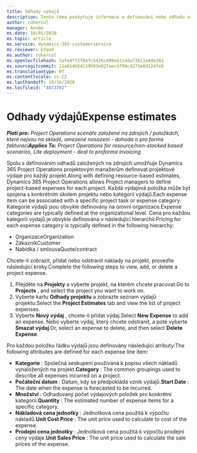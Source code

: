 ```yaml
---
title: Odhady výdajů
description: Tento téma poskytuje informace o definování nebo odhadu nákladů na projekt.
author: ruhercul
manager: Annbe
ms.date: 10/01/2020
ms.topic: article
ms.service: dynamics-365-customerservice
ms.reviewer: kfend
ms.author: ruhercul
ms.openlocfilehash: 2afe4ff2f84fc5426c409e6314da73b11a4de281
ms.sourcegitcommit: 11a61db54119503e82faec5f99c4273e8d1247e5
ms.translationtype: HT
ms.contentlocale: cs-CZ
ms.lasthandoff: 10/16/2020
ms.locfileid: "4073702"
---
```

# <a name="expense-estimates"></a><span data-ttu-id="22365-103">Odhady výdajů</span><span class="sxs-lookup"><span data-stu-id="22365-103">Expense estimates</span></span>
<span data-ttu-id="22365-104">_**Platí pro:** Project Operations scénáře založené na zdrojích / položkách, které nejsou na skladě, omezené nasazení - dohoda o pro forma fakturaci_</span><span class="sxs-lookup"><span data-stu-id="22365-104">_**Applies To:** Project Operations for resource/non-stocked based scenarios, Lite deployment - deal to proforma invoicing_</span></span>

<span data-ttu-id="22365-105">Spolu s definováním odhadů založených na zdrojích umožňuje Dynamics 365 Project Operations projektovým manažerům definovat projektové výdaje pro každý projekt.</span><span class="sxs-lookup"><span data-stu-id="22365-105">Along with defining resource-based estimates, Dynamics 365 Project Operations allows Project managers to define project-based expenses for each project.</span></span> <span data-ttu-id="22365-106">Každá výdajová položka může být spojena s konkrétním úkolem projektu nebo kategorií výdajů.</span><span class="sxs-lookup"><span data-stu-id="22365-106">Each expense item can be associated with a specific project task or expense category.</span></span> <span data-ttu-id="22365-107">Kategorie výdajů jsou obvykle definovány na úrovni organizace.</span><span class="sxs-lookup"><span data-stu-id="22365-107">Expense categories are typically defined at the organizational level.</span></span> <span data-ttu-id="22365-108">Cena pro každou kategorii výdajů je obvykle definována v následující hierarchii:</span><span class="sxs-lookup"><span data-stu-id="22365-108">Pricing for each expense category is typically defined in the following hierarchy:</span></span>

- <span data-ttu-id="22365-109">Organizace</span><span class="sxs-lookup"><span data-stu-id="22365-109">Organization</span></span>
- <span data-ttu-id="22365-110">Zákazník</span><span class="sxs-lookup"><span data-stu-id="22365-110">Customer</span></span>
- <span data-ttu-id="22365-111">Nabídka / smlouva</span><span class="sxs-lookup"><span data-stu-id="22365-111">Quote/contract</span></span>

<span data-ttu-id="22365-112">Chcete-li zobrazit, přidat nebo odstranit náklady na projekt, proveďte následující kroky.</span><span class="sxs-lookup"><span data-stu-id="22365-112">Complete the following steps to view, add, or delete a project expense.</span></span>

1. <span data-ttu-id="22365-113">Přejděte na **Projekty** a vyberte projekt, na kterém chcete pracovat.</span><span class="sxs-lookup"><span data-stu-id="22365-113">Go to **Projects** , and select the project you want to work on.</span></span>
2. <span data-ttu-id="22365-114">Vyberte kartu **Odhady projektu** a zobrazte seznam výdajů projektu.</span><span class="sxs-lookup"><span data-stu-id="22365-114">Select the **Project Estimates** tab and view the list of project expenses.</span></span>
3. <span data-ttu-id="22365-115">Vyberte **Nový výdaj** , chcete-li přidat výdaj.</span><span class="sxs-lookup"><span data-stu-id="22365-115">Select **New Expense** to add an expense.</span></span> <span data-ttu-id="22365-116">Nebo vyberte výdaj, který chcete odstranit, a poté vyberte **Smazat výdaj**.</span><span class="sxs-lookup"><span data-stu-id="22365-116">Or, select an expense to delete, and then select **Delete Expense**.</span></span>

<span data-ttu-id="22365-117">Pro každou položku řádku výdajů jsou definovány následující atributy:</span><span class="sxs-lookup"><span data-stu-id="22365-117">The following attributes are defined for each expense line item:</span></span>

- <span data-ttu-id="22365-118">**Kategorie** : Společná seskupení používaná k popisu všech nákladů vynaložených na projekt.</span><span class="sxs-lookup"><span data-stu-id="22365-118">**Category** : The common groupings used to describe all expenses incurred on a project.</span></span>
- <span data-ttu-id="22365-119">**Počáteční datum** : Datum, kdy se předpokládá vznik výdajů.</span><span class="sxs-lookup"><span data-stu-id="22365-119">**Start Date** : The date when the expense is forecasted to be incurred.</span></span>
- <span data-ttu-id="22365-120">**Množství** : Odhadovaný počet výdajových položek pro konkrétní kategorii.</span><span class="sxs-lookup"><span data-stu-id="22365-120">**Quantity** : The estimated number of expense items for a specific category.</span></span>
- <span data-ttu-id="22365-121">**Nákladová cena jednotky** : Jednotková cena použitá k výpočtu nákladů.</span><span class="sxs-lookup"><span data-stu-id="22365-121">**Unit Cost Price** : The unit price used to calculate to cost of the expense.</span></span>
- <span data-ttu-id="22365-122">**Prodejní cena jednotky** : Jednotková cena použitá k výpočtu prodejní ceny výdaje.</span><span class="sxs-lookup"><span data-stu-id="22365-122">**Unit Sales Price** : The unit price used to calculate the sale prices of the expense.</span></span>

